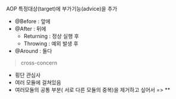 AOP 특정대상(target)에 부가기능(advice)을 추가

- @Before : 앞에
- @After : 뒤에
	- Returning : 정상 실행 후
	- Throwing : 예외 발생 후
- @Around : 둘다

> cross-concern 

- 횡단 관심사
- 여러 모듈에 걸쳐있음
- 여러모듈의 공통 부분( 서로 다른 모듈의 중복)을 제거하고 싶어서
=> **
<!--stackedit_data:
eyJoaXN0b3J5IjpbNjI1NDExMDNdfQ==
-->